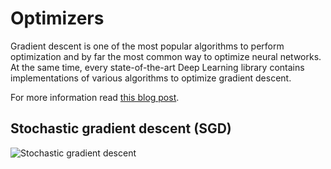 # Optimizers

Gradient descent is one of the most popular algorithms to perform optimization and by far the most common way to optimize neural networks. At the same time, every state-of-the-art Deep Learning library contains implementations of various algorithms to optimize gradient descent.

For more information read [this blog post](http://ruder.io/optimizing-gradient-descent/).

## Stochastic gradient descent (SGD)

![Stochastic gradient descent](http://hduongtrong.github.io/assets/gradient_descent/all.gif)